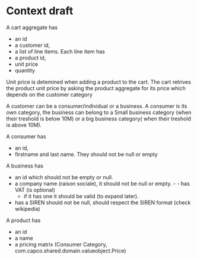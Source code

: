 # Context draft

A cart aggregate has
 - an id 
 - a customer id, 
 - a list of line items.
Each line item has 
 - a product id, 
 - unit price
 - quantity

Unit price is detemined when adding a product to the cart. The cart retrives the product unit price by asking the product aggregate for its price which depends on the customer category

A customer can be a consumer/individual or a business. A consumer is its own category, the business can belong to a Small business category (when their treshold is below 10M) or a big business category( when their treshold is above 10M).

A consumer has 
 - an id, 
 - firstname and last name. They should not be null or empty

A business has 
 - an id which should not be empty or null. 
 - a company name (raison sociale), it should not be null or empty. - - has VAT (is optional)
   - if it has one it should be valid (to expand later).
 - has a SIREN should not be null, should respect the SIREN format (check wikipedia)


A product has
 - an id
 - a name
 - a pricing matrix (Consumer Category, com.capco.shared.domain.valueobject.Price)



